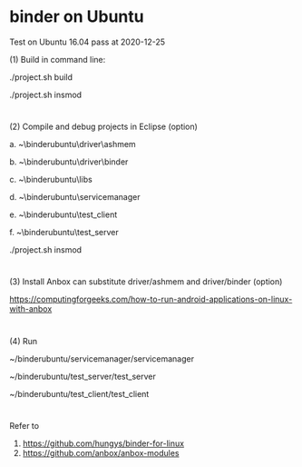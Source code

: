binder on Ubuntu
================
Test on Ubuntu 16.04 pass at 2020-12-25

(1) Build in command line:

./project.sh build

./project.sh insmod

#

(2) Compile and debug projects in Eclipse (option)

a. ~\binderubuntu\driver\ashmem

b. ~\binderubuntu\driver\binder

c. ~\binderubuntu\libs

d. ~\binderubuntu\servicemanager

e. ~\binderubuntu\test_client

f. ~\binderubuntu\test_server

./project.sh insmod

#

(3) Install Anbox can substitute driver/ashmem and driver/binder (option)

https://computingforgeeks.com/how-to-run-android-applications-on-linux-with-anbox

#

(4) Run

~/binderubuntu/servicemanager/servicemanager

~/binderubuntu/test_server/test_server

~/binderubuntu/test_client/test_client

#

Refer to
1. https://github.com/hungys/binder-for-linux
2. https://github.com/anbox/anbox-modules
